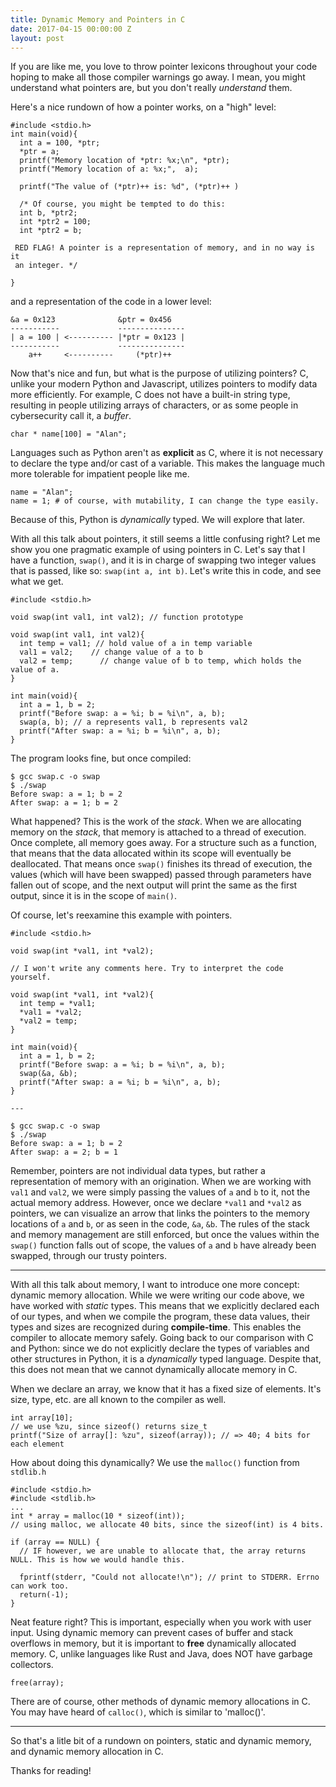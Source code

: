 ```yaml
---
title: Dynamic Memory and Pointers in C
date: 2017-04-15 00:00:00 Z
layout: post
---
```


If you are like me, you love to throw pointer lexicons throughout your code hoping to make all those compiler warnings go away. I mean, you might understand what pointers are, but you don't really _understand_ them.

Here's a nice rundown of how a pointer works, on a "high" level:

    #include <stdio.h>
    int main(void){
      int a = 100, *ptr;
      *ptr = a;
      printf("Memory location of *ptr: %x;\n", *ptr); 
      printf("Memory location of a: %x;",  a);

      printf("The value of (*ptr)++ is: %d", (*ptr)++ )

      /* Of course, you might be tempted to do this:
      int b, *ptr2;
      int *ptr2 = 100;
      int *ptr2 = b;

     RED FLAG! A pointer is a representation of memory, and in no way is it    
     an integer. */
     
    }


and a representation of the code in a lower level:

    &a = 0x123              &ptr = 0x456    
    -----------             ---------------
    | a = 100 | <---------- |*ptr = 0x123 |
    -----------             ---------------
        a++     <----------     (*ptr)++
    
    
Now that's nice and fun, but what is the purpose of utilizing pointers? C, unlike your modern Python and Javascript, utilizes pointers to modify data more efficiently. For example, C does not have a built-in string type, resulting in people utilizing arrays of characters, or as some people in cybersecurity call it, a _buffer_.

    char * name[100] = "Alan";

Languages such as Python aren't as __explicit__ as C, where it is not necessary to declare the type and/or cast of a variable. This makes the language much more tolerable for impatient people like me.

    name = "Alan";
    name = 1; # of course, with mutability, I can change the type easily.

Because of this, Python is _dynamically_ typed. We will explore that later.

With all this talk about pointers, it still seems a little confusing right? Let me show you one pragmatic example of using pointers in C. Let's say that I have a function, `swap()`, and it is in charge of swapping two integer values that is passed, like so: `swap(int a, int b)`. Let's write this in code, and see what we get.

    #include <stdio.h>
    
    void swap(int val1, int val2); // function prototype 
    
    void swap(int val1, int val2){  
      int temp = val1; // hold value of a in temp variable
      val1 = val2;    // change value of a to b
      val2 = temp;      // change value of b to temp, which holds the value of a.
    }
    
    int main(void){
      int a = 1, b = 2;
      printf("Before swap: a = %i; b = %i\n", a, b); 
      swap(a, b); // a represents val1, b represents val2
      printf("After swap: a = %i; b = %i\n", a, b);
    }
    
The program looks fine, but once compiled:

    $ gcc swap.c -o swap
    $ ./swap
    Before swap: a = 1; b = 2
    After swap: a = 1; b = 2

What happened? This is the work of the _stack_. When we are allocating memory on the _stack_, that memory is attached to a thread of execution. Once complete, all memory goes away. For a structure such as a function, that means that the data allocated within its scope will eventually be deallocated. That means once `swap()` finishes its thread of execution, the values (which will have been swapped) passed through parameters have fallen out of scope, and the next output will print the same as the first output, since it is in the scope of `main()`.

Of course, let's reexamine this example with pointers. 

    #include <stdio.h>

    void swap(int *val1, int *val2); 
    
    // I won't write any comments here. Try to interpret the code yourself.

    void swap(int *val1, int *val2){  
      int temp = *val1; 
      *val1 = *val2;      
      *val2 = temp;      
    }

    int main(void){
      int a = 1, b = 2;
      printf("Before swap: a = %i; b = %i\n", a, b); 
      swap(&a, &b); 
      printf("After swap: a = %i; b = %i\n", a, b);
    }
    
    ---
    
    $ gcc swap.c -o swap
    $ ./swap
    Before swap: a = 1; b = 2
    After swap: a = 2; b = 1

Remember, pointers are not individual data types, but rather a representation of memory with an origination. When we are working with `val1` and `val2`, we were simply passing the values of `a` and `b` to it, not the actual memory address. However, once we declare `*val1` and `*val2` as pointers, we can visualize an arrow that links the pointers to the memory locations of `a` and `b`, or as seen in the code, `&a`, `&b`. The rules of the stack and memory management are still enforced, but once the values within the `swap()` function falls out of scope, the values of `a` and `b` have already been swapped, through our trusty pointers.

---

With all this talk about memory, I want to introduce one more concept: dynamic memory allocation. While we were writing our code above, we have worked with _static_ types. This means that we explicitly declared each of our types, and when we compile the program, these data values, their types and sizes are recognized during __compile-time__. This enables the compiler to allocate memory safely. Going back to our comparison with C and Python: since we do not explicitly declare the types of variables and other structures in Python, it is a _dynamically_ typed language. Despite that, this does not mean that we cannot dynamically allocate memory in C. 

When we declare an array, we know that it has a fixed size of elements. It's size, type, etc. are all known to the compiler as well.

    int array[10];
    // we use %zu, since sizeof() returns size_t
    printf("Size of array[]: %zu", sizeof(array)); // => 40; 4 bits for each element

How about doing this dynamically? We use the `malloc()` function from `stdlib.h`

    #include <stdio.h>
    #include <stdlib.h>
    ...
    int * array = malloc(10 * sizeof(int)); 
    // using malloc, we allocate 40 bits, since the sizeof(int) is 4 bits.
    
    if (array == NULL) { 
      // IF however, we are unable to allocate that, the array returns NULL. This is how we would handle this.
      
      fprintf(stderr, "Could not allocate!\n"); // print to STDERR. Errno can work too.
      return(-1);
    }
    
Neat feature right? This is important, especially when you work with user input. Using dynamic memory can prevent cases of buffer and stack overflows in memory, but it is important to __free__ dynamically allocated memory. C, unlike languages like Rust and Java, does NOT have garbage collectors. 

    free(array);
    
There are of course, other methods of dynamic memory allocations in C. You may have heard of `calloc()`, which is similar to 'malloc()'.

---

So that's a litle bit of a rundown on pointers, static and dynamic memory, and dynamic memory allocation in C. 

Thanks for reading! 
